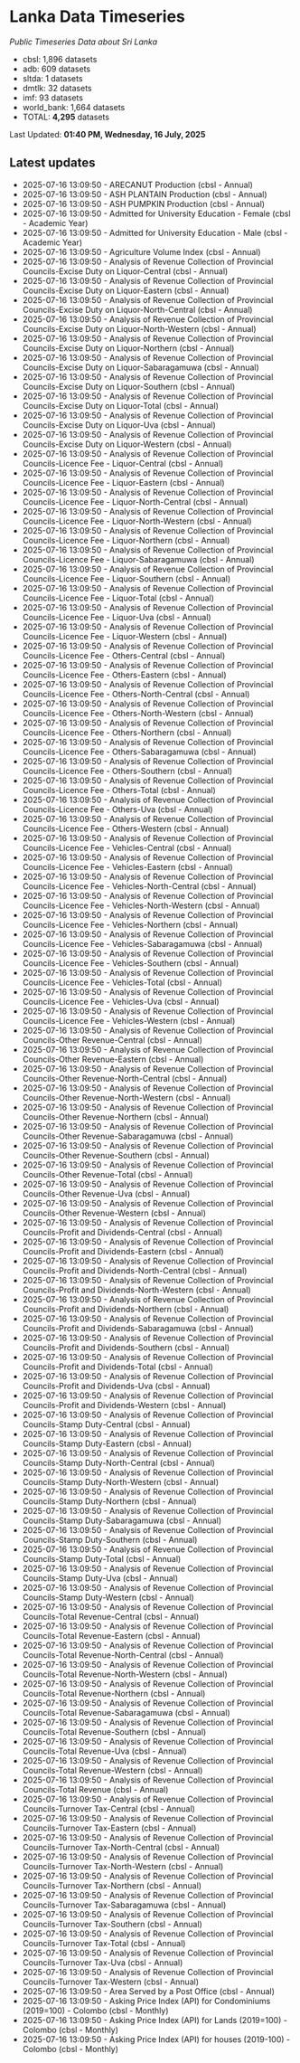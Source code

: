 # Lanka Data Timeseries
*Public Timeseries Data about Sri Lanka*

* cbsl: 1,896 datasets
* adb: 609 datasets
* sltda: 1 datasets
* dmtlk: 32 datasets
* imf: 93 datasets
* world_bank: 1,664 datasets
* TOTAL: **4,295** datasets

Last Updated: **01:40 PM, Wednesday, 16 July, 2025**

## Latest updates

* 2025-07-16 13:09:50 - ARECANUT Production (cbsl - Annual)
* 2025-07-16 13:09:50 - ASH PLANTAIN Production (cbsl - Annual)
* 2025-07-16 13:09:50 - ASH PUMPKIN Production (cbsl - Annual)
* 2025-07-16 13:09:50 - Admitted for University Education - Female (cbsl - Academic Year)
* 2025-07-16 13:09:50 - Admitted for University Education - Male (cbsl - Academic Year)
* 2025-07-16 13:09:50 - Agriculture Volume Index (cbsl - Annual)
* 2025-07-16 13:09:50 - Analysis of Revenue Collection of Provincial Councils-Excise Duty on Liquor-Central (cbsl - Annual)
* 2025-07-16 13:09:50 - Analysis of Revenue Collection of Provincial Councils-Excise Duty on Liquor-Eastern (cbsl - Annual)
* 2025-07-16 13:09:50 - Analysis of Revenue Collection of Provincial Councils-Excise Duty on Liquor-North-Central (cbsl - Annual)
* 2025-07-16 13:09:50 - Analysis of Revenue Collection of Provincial Councils-Excise Duty on Liquor-North-Western (cbsl - Annual)
* 2025-07-16 13:09:50 - Analysis of Revenue Collection of Provincial Councils-Excise Duty on Liquor-Northern (cbsl - Annual)
* 2025-07-16 13:09:50 - Analysis of Revenue Collection of Provincial Councils-Excise Duty on Liquor-Sabaragamuwa (cbsl - Annual)
* 2025-07-16 13:09:50 - Analysis of Revenue Collection of Provincial Councils-Excise Duty on Liquor-Southern (cbsl - Annual)
* 2025-07-16 13:09:50 - Analysis of Revenue Collection of Provincial Councils-Excise Duty on Liquor-Total (cbsl - Annual)
* 2025-07-16 13:09:50 - Analysis of Revenue Collection of Provincial Councils-Excise Duty on Liquor-Uva (cbsl - Annual)
* 2025-07-16 13:09:50 - Analysis of Revenue Collection of Provincial Councils-Excise Duty on Liquor-Western (cbsl - Annual)
* 2025-07-16 13:09:50 - Analysis of Revenue Collection of Provincial Councils-Licence Fee - Liquor-Central (cbsl - Annual)
* 2025-07-16 13:09:50 - Analysis of Revenue Collection of Provincial Councils-Licence Fee - Liquor-Eastern (cbsl - Annual)
* 2025-07-16 13:09:50 - Analysis of Revenue Collection of Provincial Councils-Licence Fee - Liquor-North-Central (cbsl - Annual)
* 2025-07-16 13:09:50 - Analysis of Revenue Collection of Provincial Councils-Licence Fee - Liquor-North-Western (cbsl - Annual)
* 2025-07-16 13:09:50 - Analysis of Revenue Collection of Provincial Councils-Licence Fee - Liquor-Northern (cbsl - Annual)
* 2025-07-16 13:09:50 - Analysis of Revenue Collection of Provincial Councils-Licence Fee - Liquor-Sabaragamuwa (cbsl - Annual)
* 2025-07-16 13:09:50 - Analysis of Revenue Collection of Provincial Councils-Licence Fee - Liquor-Southern (cbsl - Annual)
* 2025-07-16 13:09:50 - Analysis of Revenue Collection of Provincial Councils-Licence Fee - Liquor-Total (cbsl - Annual)
* 2025-07-16 13:09:50 - Analysis of Revenue Collection of Provincial Councils-Licence Fee - Liquor-Uva (cbsl - Annual)
* 2025-07-16 13:09:50 - Analysis of Revenue Collection of Provincial Councils-Licence Fee - Liquor-Western (cbsl - Annual)
* 2025-07-16 13:09:50 - Analysis of Revenue Collection of Provincial Councils-Licence Fee - Others-Central (cbsl - Annual)
* 2025-07-16 13:09:50 - Analysis of Revenue Collection of Provincial Councils-Licence Fee - Others-Eastern (cbsl - Annual)
* 2025-07-16 13:09:50 - Analysis of Revenue Collection of Provincial Councils-Licence Fee - Others-North-Central (cbsl - Annual)
* 2025-07-16 13:09:50 - Analysis of Revenue Collection of Provincial Councils-Licence Fee - Others-North-Western (cbsl - Annual)
* 2025-07-16 13:09:50 - Analysis of Revenue Collection of Provincial Councils-Licence Fee - Others-Northern (cbsl - Annual)
* 2025-07-16 13:09:50 - Analysis of Revenue Collection of Provincial Councils-Licence Fee - Others-Sabaragamuwa (cbsl - Annual)
* 2025-07-16 13:09:50 - Analysis of Revenue Collection of Provincial Councils-Licence Fee - Others-Southern (cbsl - Annual)
* 2025-07-16 13:09:50 - Analysis of Revenue Collection of Provincial Councils-Licence Fee - Others-Total (cbsl - Annual)
* 2025-07-16 13:09:50 - Analysis of Revenue Collection of Provincial Councils-Licence Fee - Others-Uva (cbsl - Annual)
* 2025-07-16 13:09:50 - Analysis of Revenue Collection of Provincial Councils-Licence Fee - Others-Western (cbsl - Annual)
* 2025-07-16 13:09:50 - Analysis of Revenue Collection of Provincial Councils-Licence Fee - Vehicles-Central (cbsl - Annual)
* 2025-07-16 13:09:50 - Analysis of Revenue Collection of Provincial Councils-Licence Fee - Vehicles-Eastern (cbsl - Annual)
* 2025-07-16 13:09:50 - Analysis of Revenue Collection of Provincial Councils-Licence Fee - Vehicles-North-Central (cbsl - Annual)
* 2025-07-16 13:09:50 - Analysis of Revenue Collection of Provincial Councils-Licence Fee - Vehicles-North-Western (cbsl - Annual)
* 2025-07-16 13:09:50 - Analysis of Revenue Collection of Provincial Councils-Licence Fee - Vehicles-Northern (cbsl - Annual)
* 2025-07-16 13:09:50 - Analysis of Revenue Collection of Provincial Councils-Licence Fee - Vehicles-Sabaragamuwa (cbsl - Annual)
* 2025-07-16 13:09:50 - Analysis of Revenue Collection of Provincial Councils-Licence Fee - Vehicles-Southern (cbsl - Annual)
* 2025-07-16 13:09:50 - Analysis of Revenue Collection of Provincial Councils-Licence Fee - Vehicles-Total (cbsl - Annual)
* 2025-07-16 13:09:50 - Analysis of Revenue Collection of Provincial Councils-Licence Fee - Vehicles-Uva (cbsl - Annual)
* 2025-07-16 13:09:50 - Analysis of Revenue Collection of Provincial Councils-Licence Fee - Vehicles-Western (cbsl - Annual)
* 2025-07-16 13:09:50 - Analysis of Revenue Collection of Provincial Councils-Other Revenue-Central (cbsl - Annual)
* 2025-07-16 13:09:50 - Analysis of Revenue Collection of Provincial Councils-Other Revenue-Eastern (cbsl - Annual)
* 2025-07-16 13:09:50 - Analysis of Revenue Collection of Provincial Councils-Other Revenue-North-Central (cbsl - Annual)
* 2025-07-16 13:09:50 - Analysis of Revenue Collection of Provincial Councils-Other Revenue-North-Western (cbsl - Annual)
* 2025-07-16 13:09:50 - Analysis of Revenue Collection of Provincial Councils-Other Revenue-Northern (cbsl - Annual)
* 2025-07-16 13:09:50 - Analysis of Revenue Collection of Provincial Councils-Other Revenue-Sabaragamuwa (cbsl - Annual)
* 2025-07-16 13:09:50 - Analysis of Revenue Collection of Provincial Councils-Other Revenue-Southern (cbsl - Annual)
* 2025-07-16 13:09:50 - Analysis of Revenue Collection of Provincial Councils-Other Revenue-Total (cbsl - Annual)
* 2025-07-16 13:09:50 - Analysis of Revenue Collection of Provincial Councils-Other Revenue-Uva (cbsl - Annual)
* 2025-07-16 13:09:50 - Analysis of Revenue Collection of Provincial Councils-Other Revenue-Western (cbsl - Annual)
* 2025-07-16 13:09:50 - Analysis of Revenue Collection of Provincial Councils-Profit and Dividends-Central (cbsl - Annual)
* 2025-07-16 13:09:50 - Analysis of Revenue Collection of Provincial Councils-Profit and Dividends-Eastern (cbsl - Annual)
* 2025-07-16 13:09:50 - Analysis of Revenue Collection of Provincial Councils-Profit and Dividends-North-Central (cbsl - Annual)
* 2025-07-16 13:09:50 - Analysis of Revenue Collection of Provincial Councils-Profit and Dividends-North-Western (cbsl - Annual)
* 2025-07-16 13:09:50 - Analysis of Revenue Collection of Provincial Councils-Profit and Dividends-Northern (cbsl - Annual)
* 2025-07-16 13:09:50 - Analysis of Revenue Collection of Provincial Councils-Profit and Dividends-Sabaragamuwa (cbsl - Annual)
* 2025-07-16 13:09:50 - Analysis of Revenue Collection of Provincial Councils-Profit and Dividends-Southern (cbsl - Annual)
* 2025-07-16 13:09:50 - Analysis of Revenue Collection of Provincial Councils-Profit and Dividends-Total (cbsl - Annual)
* 2025-07-16 13:09:50 - Analysis of Revenue Collection of Provincial Councils-Profit and Dividends-Uva (cbsl - Annual)
* 2025-07-16 13:09:50 - Analysis of Revenue Collection of Provincial Councils-Profit and Dividends-Western (cbsl - Annual)
* 2025-07-16 13:09:50 - Analysis of Revenue Collection of Provincial Councils-Stamp Duty-Central (cbsl - Annual)
* 2025-07-16 13:09:50 - Analysis of Revenue Collection of Provincial Councils-Stamp Duty-Eastern (cbsl - Annual)
* 2025-07-16 13:09:50 - Analysis of Revenue Collection of Provincial Councils-Stamp Duty-North-Central (cbsl - Annual)
* 2025-07-16 13:09:50 - Analysis of Revenue Collection of Provincial Councils-Stamp Duty-North-Western (cbsl - Annual)
* 2025-07-16 13:09:50 - Analysis of Revenue Collection of Provincial Councils-Stamp Duty-Northern (cbsl - Annual)
* 2025-07-16 13:09:50 - Analysis of Revenue Collection of Provincial Councils-Stamp Duty-Sabaragamuwa (cbsl - Annual)
* 2025-07-16 13:09:50 - Analysis of Revenue Collection of Provincial Councils-Stamp Duty-Southern (cbsl - Annual)
* 2025-07-16 13:09:50 - Analysis of Revenue Collection of Provincial Councils-Stamp Duty-Total (cbsl - Annual)
* 2025-07-16 13:09:50 - Analysis of Revenue Collection of Provincial Councils-Stamp Duty-Uva (cbsl - Annual)
* 2025-07-16 13:09:50 - Analysis of Revenue Collection of Provincial Councils-Stamp Duty-Western (cbsl - Annual)
* 2025-07-16 13:09:50 - Analysis of Revenue Collection of Provincial Councils-Total Revenue-Central (cbsl - Annual)
* 2025-07-16 13:09:50 - Analysis of Revenue Collection of Provincial Councils-Total Revenue-Eastern (cbsl - Annual)
* 2025-07-16 13:09:50 - Analysis of Revenue Collection of Provincial Councils-Total Revenue-North-Central (cbsl - Annual)
* 2025-07-16 13:09:50 - Analysis of Revenue Collection of Provincial Councils-Total Revenue-North-Western (cbsl - Annual)
* 2025-07-16 13:09:50 - Analysis of Revenue Collection of Provincial Councils-Total Revenue-Northern (cbsl - Annual)
* 2025-07-16 13:09:50 - Analysis of Revenue Collection of Provincial Councils-Total Revenue-Sabaragamuwa (cbsl - Annual)
* 2025-07-16 13:09:50 - Analysis of Revenue Collection of Provincial Councils-Total Revenue-Southern (cbsl - Annual)
* 2025-07-16 13:09:50 - Analysis of Revenue Collection of Provincial Councils-Total Revenue-Uva (cbsl - Annual)
* 2025-07-16 13:09:50 - Analysis of Revenue Collection of Provincial Councils-Total Revenue-Western (cbsl - Annual)
* 2025-07-16 13:09:50 - Analysis of Revenue Collection of Provincial Councils-Total Revenue (cbsl - Annual)
* 2025-07-16 13:09:50 - Analysis of Revenue Collection of Provincial Councils-Turnover Tax-Central (cbsl - Annual)
* 2025-07-16 13:09:50 - Analysis of Revenue Collection of Provincial Councils-Turnover Tax-Eastern (cbsl - Annual)
* 2025-07-16 13:09:50 - Analysis of Revenue Collection of Provincial Councils-Turnover Tax-North-Central (cbsl - Annual)
* 2025-07-16 13:09:50 - Analysis of Revenue Collection of Provincial Councils-Turnover Tax-North-Western (cbsl - Annual)
* 2025-07-16 13:09:50 - Analysis of Revenue Collection of Provincial Councils-Turnover Tax-Northern (cbsl - Annual)
* 2025-07-16 13:09:50 - Analysis of Revenue Collection of Provincial Councils-Turnover Tax-Sabaragamuwa (cbsl - Annual)
* 2025-07-16 13:09:50 - Analysis of Revenue Collection of Provincial Councils-Turnover Tax-Southern (cbsl - Annual)
* 2025-07-16 13:09:50 - Analysis of Revenue Collection of Provincial Councils-Turnover Tax-Total (cbsl - Annual)
* 2025-07-16 13:09:50 - Analysis of Revenue Collection of Provincial Councils-Turnover Tax-Uva (cbsl - Annual)
* 2025-07-16 13:09:50 - Analysis of Revenue Collection of Provincial Councils-Turnover Tax-Western (cbsl - Annual)
* 2025-07-16 13:09:50 - Area Served by a Post Office (cbsl - Annual)
* 2025-07-16 13:09:50 - Asking Price Index (API) for Condominiums (2019=100) - Colombo (cbsl - Monthly)
* 2025-07-16 13:09:50 - Asking Price Index (API) for Lands (2019=100) - Colombo (cbsl - Monthly)
* 2025-07-16 13:09:50 - Asking Price Index (API) for houses (2019-100) - Colombo (cbsl - Monthly)